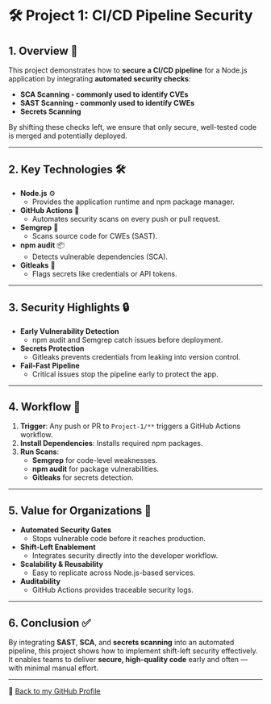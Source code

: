 # 🛠️ Project 1: CI/CD Pipeline Security

## 1. Overview 🚀
This project demonstrates how to **secure a CI/CD pipeline** for a Node.js application by integrating **automated security checks**:
- **SCA Scanning - commonly used to identify CVEs**
- **SAST Scanning - commonly used to identify CWEs**
- **Secrets Scanning**

By shifting these checks left, we ensure that only secure, well-tested code is merged and potentially deployed.

---

## 2. Key Technologies 🛠
- **Node.js** ⚙️  
  - Provides the application runtime and npm package manager.
- **GitHub Actions** 🤖  
  - Automates security scans on every push or pull request.
- **Semgrep** 🔎  
  - Scans source code for CWEs (SAST).
- **npm audit** 📦  
  - Detects vulnerable dependencies (SCA).
- **Gitleaks** 🔐  
  - Flags secrets like credentials or API tokens.

---

## 3. Security Highlights 🔒
- **Early Vulnerability Detection**  
  - npm audit and Semgrep catch issues before deployment.
- **Secrets Protection**  
  - Gitleaks prevents credentials from leaking into version control.
- **Fail-Fast Pipeline**  
  - Critical issues stop the pipeline early to protect the app.

---

## 4. Workflow 🔄
1. **Trigger**: Any push or PR to `Project-1/**` triggers a GitHub Actions workflow.
2. **Install Dependencies**: Installs required npm packages.
3. **Run Scans**:
   - **Semgrep** for code-level weaknesses.
   - **npm audit** for package vulnerabilities.
   - **Gitleaks** for secrets detection.

---

## 5. Value for Organizations 💼
- **Automated Security Gates**  
  - Stops vulnerable code before it reaches production.
- **Shift-Left Enablement**  
  - Integrates security directly into the developer workflow.
- **Scalability & Reusability**  
  - Easy to replicate across Node.js-based services.
- **Auditability**  
  - GitHub Actions provides traceable security logs.

---

## 6. Conclusion ✅
By integrating **SAST**, **SCA**, and **secrets scanning** into an automated pipeline, this project shows how to implement shift-left security effectively. It enables teams to deliver **secure, high-quality code** early and often — with minimal manual effort.

---

🔗 [Back to my GitHub Profile](https://github.com/nfroze)
